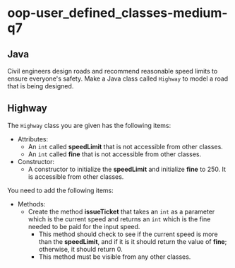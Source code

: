 # oop-user_defined_classes-medium-q7

## Java

Civil engineers design roads and recommend reasonable speed limits to ensure everyone's
safety. Make a Java class called `Highway` to model a road that is being designed.

## Highway

The `Highway` class you are given has the following items:

- Attributes:
    - An `int` called **speedLimit** that is not accessible from other classes.
    - An `int` called **fine** that is not accessible from other classes.
- Constructor:
    - A constructor to initialize the **speedLimit** and initialize **fine** to 250. It is
      accessible from other classes.

You need to add the following items:

- Methods:
    - Create the method **issueTicket** that takes an `int` as a parameter which is the current speed and returns an `int` which is the fine needed to be paid for the input speed.
        - This method should check to see if the current speed is more than the **speedLimit**, and if it is it should return the value of **fine**; otherwise, it should return 0.
        - This method must be visible from any other classes.
          
